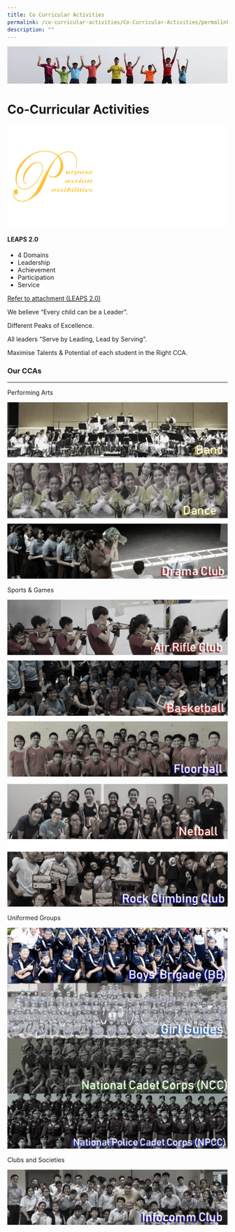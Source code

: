 ```yaml
---
title: Co Curricular Activities
permalink: /co-curricular-activities/Co-Curricular-Activities/permalink/
description: ""
---
```



![](/images/Banner.jpg)

Co-Curricular Activities
========================

![](/images/CCA1.png)

#### LEAPS 2.0

*   4 Domains
*   Leadership
*   Achievement
*   Participation
*   Service


[Refer to attachment (LEAPS 2.0)](/files/leaps%202%200.pdf)


We believe “Every child can be a Leader”.

Different Peaks of Excellence.

All leaders “Serve by Leading, Lead by Serving”.

Maximise Talents & Potential of each student in the Right CCA.


### Our CCAs
--------

Performing Arts

![](/images/Performingarts.png)

Sports & Games

![](/images/Sportsandgames.png)

![](/images/Sports.png)

Uniformed Groups

![](/images/UG.png)

Clubs and Societies

![](/images/Clubs.png)